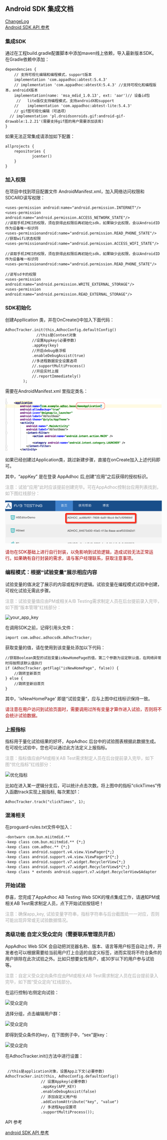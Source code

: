 ## Android SDK 集成文档


[ChangeLog](https://github.com/AppAdhoc/AdhocSDK-Android/blob/master/changelog.md)  
[Android SDK API 参考](http://www.appadhoc.com/downloads/android/adhocsdk_api/index.html)


### 集成SDK  

通过在工程build.gradle配置脚本中添加maven线上依赖，导入最新版本SDK。 在Gradle依赖中添加：

```
dependencies {    
    // 支持可视化编辑和编程模式，support版本
    implementation 'com.appadhoc:abtest:5.4.3'
    // implementation 'com.appadhoc:abtestX:5.4.3' //支持可视化和编程版本，androidX版本
    implementation(name: 'msa_mdid_1.0.13', ext: 'aar')// 设备id包
     //   lite版仅支持编程模式，支持androidX和support
    //    implementation 'com.appadhoc:abtest-lite:5.4.3'
    // gif图可视化编辑（可选项）
  // implementation 'pl.droidsonroids.gif:android-gif-drawable:1.2.21'(需要支持gif图的用户需要添加该库)
}
```

如果无法正常集成请添加如下配置：

```
allprojects {  
    repositories {
            jcenter()     
    }
}
```

### 加入权限

在项目中找到项目配置文件 AndroidManifest.xml，加入网络访问权限和SDCARD读写权限：

```
<uses-permission android:name="android.permission.INTERNET"/>
<uses-permission android:name="android.permission.ACCESS_NETWORK_STATE"/>
//读取手机IMEI的权限，须在获得此权限后再初始化sdk，如果缺少此权限，会以AndroidID作为设备唯一标识符
<uses-permissionandroid:name="android.permission.READ_PHONE_STATE"/>
//获取wifi状态权限
<uses-permissionandroid:name="android.permission.ACCESS_WIFI_STATE"/>

//读取手机IMEI的权限，须在获得此权限后再初始化sdk，如果缺少此权限，会以AndroidID作为设备唯一标识符
<uses-permissionandroid:name="android.permission.READ_PHONE_STATE"/>

//读写sd卡的权限
<uses-permission android:name="android.permission.WRITE_EXTERNAL_STORAGE"/>
<uses-permission android:name="android.permission.READ_EXTERNAL_STORAGE"/>

```


<h3 id="init"> SDK初始化 </h3>

创建Appllication 类，并在OnCreate()中加入下面代码：

```
AdhocTracker.init(this,AdhocConfig.defaultConfig()
              //this是Context对象
            //设置Appkey(必要参数)
            .appKey(key)
            //开启debug悬浮框
            .enableDebugAssist(true)
            //多进程数据安全设置选项
            //.supportMultiProcess()
            //开启实时上报
            //.reportImmediately()
        );
```

需要在AndroidManifest.xml 里指定类名：

![SDK初始化](https://github.com/AppAdhoc/AdhocSDK-Android/raw/master/picture/android2.png)

如果已经创建过Application类，跳过新建步骤，直接在onCreate加入上述代码即可。

其中，“appKey” 是在登录 AppAdhoc 后,创建“应用”之后获得的授权标识。

<p style="color:#aaa">注意：试验“应用”此时应该提前创建完毕。可在AppAdhoc控制台应用列表找到，如下图红线部分：</p>

![your_app_key](https://github.com/AppAdhoc/AdhocSDK-Android/raw/master/picture/appkey.png)

<p style="color:#a00">请勿在SDK基础上进行自行封装，以免影响到试验逻辑，造成试验无法正常运行。如果确有自行封装的需求，请与客户经理联系，获取注意事项。</p>

<!-- init方法中，支持的全部配置如下（非必要）：
```
AdhocTracker.init(this,AdhocConfig.defaultConfig()
              //this是Application Context对象
            //设置Appkey(必要参数)
            .appKey(key)
            //开启debug悬浮框
            .enableDebugAssist(true)
            //多进程数据安全设置选项
            //.supportMultiProcess()
            //添加自定义属性
            //.addCustomAttribute("sex","male")
            //.addCustomAttribute("age","17")
            //.addCustomAttribute("name","xiaoming")
            //调用后,优化指标只有在wifi网络下才会上报数据(可能会造成官网数据延时显示)
            //.reportWifi();
            //开启实时上报
            //.reportImmediately()
        );

``` -->

<h3 id="flag"> 编程模式：根据“试验变量”展示相应内容</h3>

试验变量的值决定了展示的内容或程序的逻辑。试验变量在编程模式试验中创建，可视化试验无需此步骤。  
<p style="color:#aaa">注意：试验变量值应由PM或相关A/B Testing需求制定人员在后台提前录入完毕，如下图“版本管理”红线部分：</p>


![your_app_key](https://github.com/AppAdhoc/AdhocSDK-Android/raw/master/picture/flag.png)

在调用SDK之前，记得引用头文件：

```
import com.adhoc.adhocsdk.AdhocTracker;
```

获取变量的值，请在使用到该变量处添加以下代码：

```
//获取Boolean类型的试验变量isNewHomePage的值，第二个参数为设定默认值，在网络异常时将按照该默认值执行
if (AdhocTracker.getFlag("isNewHomePage", false)) {
    //跳转至新首页
} else {
    //跳转至新旧首页
}
```

其中，'isNewHomePage' 即是“试验变量“，应与上图中红线标识保持一致。  
<p style="color:#a00">请注意在用户访问到试验页面时，需要调用过所有变量才算作进入试验，否则将不会统计试验数据。</p>

<h3 id="stat"> 上报指标</h3>

指标用于量化试验结果的好坏，AppAdhoc 后台中的试验图表根据此数据生成。
在可视化试验中，您也可以通过此方法定义上报指标。

<p style="color:#aaa">注意：指标值应由PM或相关AB Test需求制定人员在后台提前录入完毕，如下图“优化指标”红线部分：</p>

![优化指标](https://github.com/AppAdhoc/AdhocSDK-Android/raw/master/picture/stat.png)

比如在进入某一逻辑分支后，可以统计点击次数。将上图中的指标“clickTimes”传入函数track实现上报指标, 每次累加1：

```
AdhocTracker.track("clickTimes", 1);
```

### 混淆相关

在proguard-rules.txt文件中加入：

```
-dontwarn com.bun.miitmdid.**
-keep class com.bun.miitmdid.** {*;}
-keep class com.adhoc.** {*;}
-keep class android.support.v4.view.ViewPager{*;}
-keep class android.support.v4.view.ViewPager$*{*;}
-keep class android.support.v7.widget.RecyclerView{*;}
-keep class android.support.v7.widget.RecyclerView$*{*;}
-keep class * extends android.support.v7.widget.RecyclerView$Adapter
```

### 开始试验

恭喜，您完成了AppAdhoc AB Testing Web SDK的埋点集成工作，请通知PM或相关AB Test需求制定人员，点下开始试验按钮吧！

<p style="color:#aaa">注意：确保app_key, 试验变量字符串，指标字符串与后台截图处一一对应，否则可能出现异常或无试验数据情况。</p>

<h3 id="orientation"> 高级功能 自定义受众定向（需要联系管理员开启）</h3>

AppAdhoc Web SDK 会自动把浏览器名称、版本、语言等用户标签自动上传，开发者也可以根据需要给当前用户打上合适的自定义标签，进而实现将不符合条件的用户排除在此次试验之外。比如只想要女性用户，或30岁以下的用户参与试验等。

<p style="color:#aaa">注意：自定义受众定向条件应由PM或相关AB Test需求制定人员在后台提前录入完毕，如下图“受众定向”红线部分。</p>


在运行控制/右侧定向试验：

![受众定向](https://github.com/AppAdhoc/AdhocSDK-Android/raw/master/picture/button.png)

选择分组，点击编辑用户群：

![受众定向](https://github.com/AppAdhoc/AdhocSDK-Android/raw/master/picture/dialog.png)

即得到受众条件的key，在下图例子中，“sex”是key：

![受众定向](https://github.com/AppAdhoc/AdhocSDK-Android/raw/master/picture/setting1.png)

在AdhocTracker.init()方法中进行设置：

```

 //this是application对象，设置App上下文(必要参数)
AdhocTracker.init(this, AdhocConfig.defaultConfig()
                // 设置Appkey(必要参数)
                .appKey(APP_KEY)
                .enableDebugAssist(false)
                // 添加自定义用户标
                .addCustomAttribute("key", "value")
                // 多进程App设置项
                .supportMultiProcess());
```

API 参考

[android SDK API 参考](http://www.appadhoc.com/downloads/android/adhocsdk_api/index.html)
